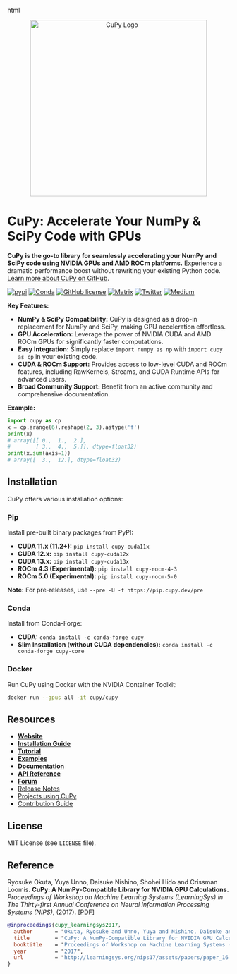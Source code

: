 html
<div align="center">
  <img src="https://raw.githubusercontent.com/cupy/cupy/main/docs/image/cupy_logo_1000px.png" width="400" alt="CuPy Logo"/>
</div>

# CuPy: Accelerate Your NumPy & SciPy Code with GPUs

**CuPy is the go-to library for seamlessly accelerating your NumPy and SciPy code using NVIDIA GPUs and AMD ROCm platforms.** Experience a dramatic performance boost without rewriting your existing Python code.  [Learn more about CuPy on GitHub](https://github.com/cupy/cupy).

[![pypi](https://img.shields.io/pypi/v/cupy)](https://pypi.python.org/pypi/cupy)
[![Conda](https://img.shields.io/badge/conda--forge-cupy-blue)](https://anaconda.org/conda-forge/cupy)
[![GitHub license](https://img.shields.io/github/license/cupy/cupy)](https://github.com/cupy/cupy)
[![Matrix](https://img.shields.io/matrix/cupy_community:gitter.im?server_fqdn=matrix.org)](https://gitter.im/cupy/community)
[![Twitter](https://img.shields.io/twitter/follow/CuPy_Team?label=%40CuPy_Team)](https://twitter.com/CuPy_Team)
[![Medium](https://img.shields.io/badge/Medium-CuPy-teal)](https://medium.com/cupy-team)

**Key Features:**

*   **NumPy & SciPy Compatibility:**  CuPy is designed as a drop-in replacement for NumPy and SciPy, making GPU acceleration effortless.
*   **GPU Acceleration:** Leverage the power of NVIDIA CUDA and AMD ROCm GPUs for significantly faster computations.
*   **Easy Integration:**  Simply replace `import numpy as np` with `import cupy as cp` in your existing code.
*   **CUDA & ROCm Support:** Provides access to low-level CUDA and ROCm features, including RawKernels, Streams, and CUDA Runtime APIs for advanced users.
*   **Broad Community Support:** Benefit from an active community and comprehensive documentation.

**Example:**

```python
import cupy as cp
x = cp.arange(6).reshape(2, 3).astype('f')
print(x)
# array([[ 0.,  1.,  2.],
#        [ 3.,  4.,  5.]], dtype=float32)
print(x.sum(axis=1))
# array([  3.,  12.], dtype=float32)
```

## Installation

CuPy offers various installation options:

### Pip

Install pre-built binary packages from PyPI:

*   **CUDA 11.x (11.2+):** `pip install cupy-cuda11x`
*   **CUDA 12.x:** `pip install cupy-cuda12x`
*   **CUDA 13.x:** `pip install cupy-cuda13x`
*   **ROCm 4.3 (Experimental):** `pip install cupy-rocm-4-3`
*   **ROCm 5.0 (Experimental):** `pip install cupy-rocm-5-0`

**Note:** For pre-releases, use `--pre -U -f https://pip.cupy.dev/pre`

### Conda

Install from Conda-Forge:

*   **CUDA:** `conda install -c conda-forge cupy`
*   **Slim Installation (without CUDA dependencies):** `conda install -c conda-forge cupy-core`

### Docker

Run CuPy using Docker with the NVIDIA Container Toolkit:

```bash
docker run --gpus all -it cupy/cupy
```

## Resources

*   [**Website**](https://cupy.dev/)
*   [**Installation Guide**](https://docs.cupy.dev/en/stable/install.html)
*   [**Tutorial**](https://docs.cupy.dev/en/stable/user_guide/basic.html)
*   [**Examples**](https://github.com/cupy/cupy/tree/main/examples)
*   [**Documentation**](https://docs.cupy.dev/en/stable/)
*   [**API Reference**](https://docs.cupy.dev/en/stable/reference/)
*   [**Forum**](https://groups.google.com/forum/#!forum/cupy)
*   [Release Notes](https://github.com/cupy/cupy/releases)
*   [Projects using CuPy](https://github.com/cupy/cupy/wiki/Projects-using-CuPy)
*   [Contribution Guide](https://docs.cupy.dev/en/stable/contribution.html)

## License

MIT License (see `LICENSE` file).

## Reference

Ryosuke Okuta, Yuya Unno, Daisuke Nishino, Shohei Hido and Crissman Loomis.
**CuPy: A NumPy-Compatible Library for NVIDIA GPU Calculations.**
*Proceedings of Workshop on Machine Learning Systems (LearningSys) in The Thirty-first Annual Conference on Neural Information Processing Systems (NIPS)*, (2017).
[[PDF](http://learningsys.org/nips17/assets/papers/paper_16.pdf)]

```bibtex
@inproceedings{cupy_learningsys2017,
  author       = "Okuta, Ryosuke and Unno, Yuya and Nishino, Daisuke and Hido, Shohei and Loomis, Crissman",
  title        = "CuPy: A NumPy-Compatible Library for NVIDIA GPU Calculations",
  booktitle    = "Proceedings of Workshop on Machine Learning Systems (LearningSys) in The Thirty-first Annual Conference on Neural Information Processing Systems (NIPS)",
  year         = "2017",
  url          = "http://learningsys.org/nips17/assets/papers/paper_16.pdf"
}
```